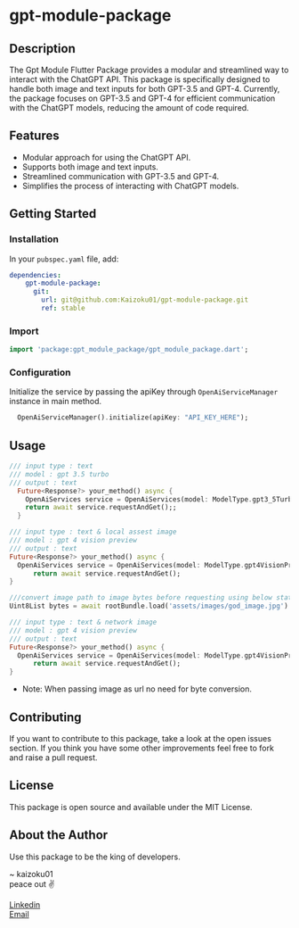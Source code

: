 # gpt-module-package

<!-- [![Pub Version](https://img.shields.io/pub/v/package_name)](https://pub.dev/packages/package_name)
[![License](https://img.shields.io/badge/license-MIT-blue.svg)](https://opensource.org/licenses/MIT)
[![Build Status](https://travis-ci.org/your_username/package_name.svg?branch=master)](https://travis-ci.org/your_username/package_name) -->

## Description

The Gpt Module Flutter Package provides a modular and streamlined way to interact with the ChatGPT API. This package is specifically designed to handle both image and text inputs for both GPT-3.5 and GPT-4. Currently, the package focuses on GPT-3.5 and GPT-4 for efficient communication with the ChatGPT models, reducing the amount of code required.

## Features

- Modular approach for using the ChatGPT API.
- Supports both image and text inputs.
- Streamlined communication with GPT-3.5 and GPT-4.
- Simplifies the process of interacting with ChatGPT models.

## Getting Started

### Installation

In your `pubspec.yaml` file, add:

```yaml
dependencies:
    gpt-module-package:
      git:
        url: git@github.com:Kaizoku01/gpt-module-package.git
        ref: stable
```

### Import
```dart
import 'package:gpt_module_package/gpt_module_package.dart';
```

### Configuration
Initialize the service by passing the apiKey through `OpenAiServiceManager` instance in main method.
```dart
  OpenAiServiceManager().initialize(apiKey: "API_KEY_HERE");
  ```

## Usage
```dart
/// input type : text
/// model : gpt 3.5 turbo
/// output : text
  Future<Response?> your_method() async {
    OpenAiServices service = OpenAiServices(model: ModelType.gpt3_5Turbo, prompt: "ask gpt here");
    return await service.requestAndGet();;
  }
  ```
  ```dart
  /// input type : text & local assest image
  /// model : gpt 4 vision preview
  /// output : text
Future<Response?> your_method() async {
    OpenAiServices service = OpenAiServices(model: ModelType.gpt4VisionPreview, prompt: "which god is in the image?",image: IMAGE_BYTES);
        return await service.requestAndGet();
  }
  ```
  ```dart
  ///convert image path to image bytes before requesting using below statement
  Uint8List bytes = await rootBundle.load('assets/images/god_image.jpg').then((ByteData data) => data.buffer.asUint8List());
  ```
  ```dart
  /// input type : text & network image
  /// model : gpt 4 vision preview
  /// output : text
Future<Response?> your_method() async {
    OpenAiServices service = OpenAiServices(model: ModelType.gpt4VisionPreview, prompt: "which god is in the image?",image: 'IMAGE_URL');
        return await service.requestAndGet();
  }
  ```
  - Note: When passing image as url no need for byte conversion.

## Contributing
If you want to contribute to this package, take a look at the open issues section.
If you think you have some other improvements feel free to fork and raise a pull request.

## License
This package is open source and available under the MIT License.

## About the Author
Use this package to be the king of developers.<br>

~ kaizoku01 <br>
peace out ✌️

[Linkedin](https://www.linkedin.com/in/sarvagya-saxena-513a841b6/)
<br>
[Email](kaizokusarvagya15@gmail.com)

